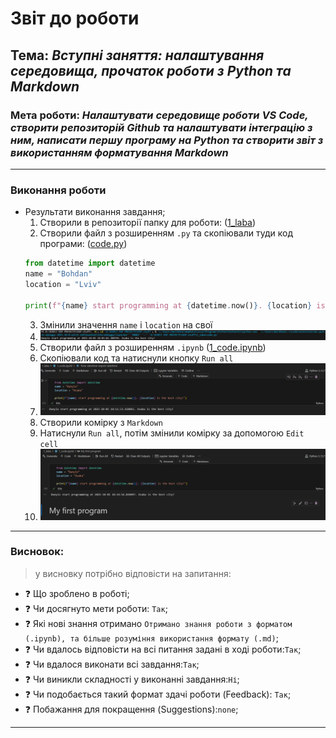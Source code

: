 # Звіт до роботи
## Тема: _Вступні заняття: налаштування середовища, прочаток роботи з Python та Markdown_
### Мета роботи: _Налаштувати середовище роботи VS Code, створити репозиторій Github та налаштувати інтеграцію з ним, написати першу програму на Python та створити звіт з використанням форматування Markdown_

---
### Виконання роботи
* Результати виконання завдання;
    1. Створили в репозиторії папку для роботи: ([1_laba](/1_laba/ ))
    1. Створили файл з розширенням ``.py`` та скопіювали туди код програми: ([code.py](./code.py))
    ```python
   from datetime import datetime
   name = "Bohdan"
   location = "Lviv"

   print(f"{name} start programming at {datetime.now()}. {location} is the best city!")
    ```
    3. Змінили значення ``name`` i ``location`` на свої
    1. ![alt text](./pictures/image1.png "first screenshot")
    1. Створили файл з розширенням ``.ipynb`` ([1_code.ipynb](./1_code.ipynb))
    1. Скопіювали код та натиснули кнопку ``Run all``
    1. !["alt text"](./pictures/image2.png "second screenshot")
    1. Створили комірку з ``Markdown``
    1. Натиснули ``Run all``, потім змінили комірку за допомогою ``Edit cell``
    1. ![alt text](./pictures/image3.png ("third screenshot"))

---
### Висновок:
> у висновку потрібно відповісти на запитання:

- :question: Що зроблено в роботі;
- :question: Чи досягнуто мети роботи: ``Так``;
- :question: Які нові знання отримано ``Отримано знання роботи з форматом (.ipynb), та більше розуміння використання формату (.md)``;
- :question: Чи вдалось відповісти на всі питання задані в ході роботи:``Так``;
- :question: Чи вдалося виконати всі завдання:``Так``;
- :question: Чи виникли складності у виконанні завдання:``Ні``;
- :question: Чи подобається такий формат здачі роботи (Feedback): ``Так``;
- :question: Побажання для покращення (Suggestions):``none``;

---